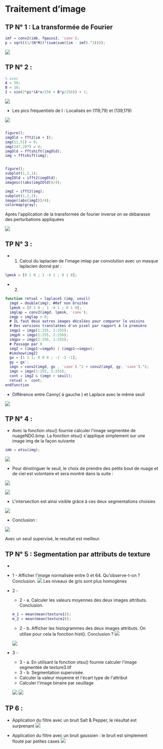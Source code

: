 # Traitement d’image

 
## TP N° 1 : La transformée de Fourier


```matlab
imf = conv2(imb, fgauss3, 'same');
p = sqrt((1/(N*M))*(sum(sum((im - imf).^2))));
```


![](https://i.imgur.com/R53zwY7.png)



## TP N° 2 : 

```matlab
% avec
A = 50;
B = 10;
I = sin(2*pi*(A*x/256 + B*y/256)) + 1;
```
![](https://i.imgur.com/m79pNiN.png)

- Les pics fréquentiels de I : Localisés en (119,79) et (139,179)


![](https://i.imgur.com/VVwFS1A.png)


```matlab

figure();
imgOld = fft2(im + I);
img(11,51) = 0;
img(247,207) = 0;
imgOld = fftshift(imgOld);
img = fftshift(img);


figure();
subplot(1,2,1);
imgIOld = ifft2(imgOld);
imagesc((abs(imgIOld))/4);

imgI = ifft2(img);
subplot(1,2,2);
image((abs(imgI))/4);
colormap(gray);
```

Après l'application de la transformée de fourier inverse on se débarasse des perturbations appliquées

![](https://i.imgur.com/HxnVa1t.png)




## TP N° 3 :


* 1. Calcul du laplacien de l'image imlap par convolution avec un masque laplacien donné par :
``` matlab
lpmsk = [0 1 0 ; 1 -4 1 ; 0 1 0];
```

* 2. 
```matlab
function retval = laplaceS (img, seuil)
  imgd = double(img); #Ref non bruitée
  lpmsk = [0 1 0 ; 1 -4 1 ; 0 1 0];
  imglap = conv2(imgd, lpmsk, 'same');
  imgp = imglap > 0;
  # IL faut deux autres images décalées pour comparer le voisins
  # Des versions translatées d'un pixel par rapport à la première
  imgp1 = imgp(1:255, 1:255);
  imgph = imgp(1:255, 2:256);
  imgpv = imgp(2:256, 1:255);
  # Passage par 0
  imgZ = (imgp1~=imgph) | (imgp1~=imgpv);
  #imshow(imgZ)
  gx = [1 1 1; 0 0 0 ; -1 -1 -1];
  gy = gx';
  imgn = conv2(imgd, gx , 'same').^2 + conv2(imgd, gy, 'same').^2;
  imgn = imgn(1:255, 1:255);
  cont = imgZ & (imgn > seuil);
  retval =  cont;
endfunction
```



* Différence entre Canny( à gauche )  et Laplace avec le même seuil


![](https://i.imgur.com/BSE9nlW.png)


## TP N° 4 : 

* Avec la fonction otsu() fournie calculer l'image segmentée de nuageNDG.bmp. La fonction otsu()
s'applique simplement sur une image img de la façon suivante

```matlab
imb = otsu(img);
```
![](https://i.imgur.com/XgmEF3i.png)



- Pour dinstinguer le seuil, le choix de prendre des petits bout de nuage et de ciel est volontaire et sera montré dans la suite  :

![](https://i.imgur.com/6uo6SMT.png)


![](https://i.imgur.com/mEKbSZH.png)


* L'intersection est ainsi visible grâce à ces deux segmentations choisies

![](https://i.imgur.com/VaFsUVf.png)


* Conclusion :

![](https://i.imgur.com/Q5ynTmX.png)

Avec un seuil supervisé, le resultat est meilleur.




## TP N° 5 : Segmentation par attributs de texture

* 
* 1 - Afficher l'image normalisée entre 0 et 64. Qu'observe-t-on ? Conclusion.
   ![](https://i.imgur.com/ng0HWnv.png)
   Les niveaux de gris sont plus homogènes

* 2 - 
  * 2 - a. Calculer les valeurs moyennes des deux images attributs. Conclusion.
  
  ```matlab
  m_1 = mean(mean(texture1));
  m_2 = mean(mean(texture2));
  ```
  * 2 - b. Afficher les histogrammes des deux images attributs. On utilise pour cela la fonction hist(). Conclusion ?
  ![](https://i.imgur.com/uxZZKXx.png)
  
  
  ![](https://i.imgur.com/Ruz6lKV.png)
  
* 3 -
  * 3 - a. En utilisant la fonction otsu() fournie calculer l'image segmentée de texture3.tif
  * 3 - b. Segmentation supervisée. 
  * Calculer la valeur moyenne et l'écart type de l'attribut
  * Calculer l'image binaire par seuillage
  
  ![](https://i.imgur.com/TiDH6h9.png)
  ![](https://i.imgur.com/GqJVhEk.png)




## TP 6 :

*  Application du filtre avec un bruit Salt & Pepper, le résultat est surprenant 
![](https://i.imgur.com/g9Ooumf.png)


* Application du filtre avec un bruit gaussien : le bruit est simplement flouté par petites cases 
![](https://i.imgur.com/EUFXmQR.png)


